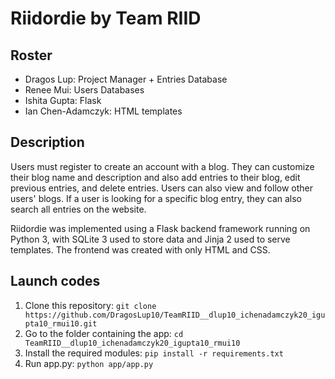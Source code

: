 # Riidordie by Team RIID
## Roster
* Dragos Lup: Project Manager + Entries Database
* Renee Mui: Users Databases
* Ishita Gupta: Flask
* Ian Chen-Adamczyk: HTML templates
## Description
Users must register to create an account with a blog. They can customize their blog name and description and also add entries to their blog, edit previous entries, and delete entries. Users can also view and follow other users' blogs. If a user is looking for a specific blog entry, they can also search all entries on the website.

Riidordie was implemented using a Flask backend framework running on Python 3, with SQLite 3 used to store data and Jinja 2 used to serve templates. The frontend was created with only HTML and CSS.
## Launch codes
1. Clone this repository: 
`git clone https://github.com/DragosLup10/TeamRIID__dlup10_ichenadamczyk20_igupta10_rmui10.git`
2. Go to the folder containing the app:
`cd TeamRIID__dlup10_ichenadamczyk20_igupta10_rmui10`
3. Install the required modules:
`pip install -r requirements.txt`
4. Run app.py:
`python app/app.py`
